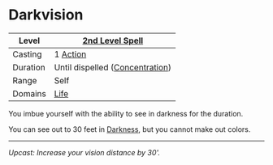 # Darkvision

| Level    | [2nd Level Spell](2nd%20Level%20Spells.md)                            |
| -------- | --------------------------------------------------------------------- |
| Casting  | 1 [Action](../../../../Game%20Procedures/Core%20Procedures/Action.md) |
| Duration | Until dispelled ([Concentration](../../Concentration.md))             |
| Range    | Self                                                                  |
| Domains  | [Life](../../Spell%20Domains/Life.md)                                 |

You imbue yourself with the ability to see in darkness for the duration.

You can see out to 30 feet in [Darkness](../../../../Game%20Procedures/Hazards/Darkness.md), but you cannot make out colors.

---
*Upcast: Increase your vision distance by 30'.*
